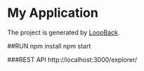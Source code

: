 # My Application

The project is generated by [LoopBack](http://loopback.io).

##RUN
npm install
npm start

###REST API 
http://localhost:3000/explorer/

